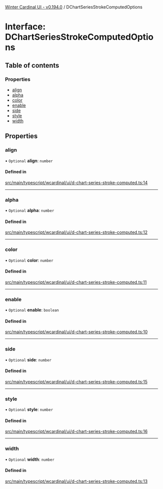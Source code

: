 [Winter Cardinal UI - v0.194.0](../index.md) / DChartSeriesStrokeComputedOptions

# Interface: DChartSeriesStrokeComputedOptions

## Table of contents

### Properties

- [align](DChartSeriesStrokeComputedOptions.md#align)
- [alpha](DChartSeriesStrokeComputedOptions.md#alpha)
- [color](DChartSeriesStrokeComputedOptions.md#color)
- [enable](DChartSeriesStrokeComputedOptions.md#enable)
- [side](DChartSeriesStrokeComputedOptions.md#side)
- [style](DChartSeriesStrokeComputedOptions.md#style)
- [width](DChartSeriesStrokeComputedOptions.md#width)

## Properties

### align

• `Optional` **align**: `number`

#### Defined in

[src/main/typescript/wcardinal/ui/d-chart-series-stroke-computed.ts:14](https://github.com/winter-cardinal/winter-cardinal-ui/blob/v0.194.0/src/main/typescript/wcardinal/ui/d-chart-series-stroke-computed.ts#L14)

___

### alpha

• `Optional` **alpha**: `number`

#### Defined in

[src/main/typescript/wcardinal/ui/d-chart-series-stroke-computed.ts:12](https://github.com/winter-cardinal/winter-cardinal-ui/blob/v0.194.0/src/main/typescript/wcardinal/ui/d-chart-series-stroke-computed.ts#L12)

___

### color

• `Optional` **color**: `number`

#### Defined in

[src/main/typescript/wcardinal/ui/d-chart-series-stroke-computed.ts:11](https://github.com/winter-cardinal/winter-cardinal-ui/blob/v0.194.0/src/main/typescript/wcardinal/ui/d-chart-series-stroke-computed.ts#L11)

___

### enable

• `Optional` **enable**: `boolean`

#### Defined in

[src/main/typescript/wcardinal/ui/d-chart-series-stroke-computed.ts:10](https://github.com/winter-cardinal/winter-cardinal-ui/blob/v0.194.0/src/main/typescript/wcardinal/ui/d-chart-series-stroke-computed.ts#L10)

___

### side

• `Optional` **side**: `number`

#### Defined in

[src/main/typescript/wcardinal/ui/d-chart-series-stroke-computed.ts:15](https://github.com/winter-cardinal/winter-cardinal-ui/blob/v0.194.0/src/main/typescript/wcardinal/ui/d-chart-series-stroke-computed.ts#L15)

___

### style

• `Optional` **style**: `number`

#### Defined in

[src/main/typescript/wcardinal/ui/d-chart-series-stroke-computed.ts:16](https://github.com/winter-cardinal/winter-cardinal-ui/blob/v0.194.0/src/main/typescript/wcardinal/ui/d-chart-series-stroke-computed.ts#L16)

___

### width

• `Optional` **width**: `number`

#### Defined in

[src/main/typescript/wcardinal/ui/d-chart-series-stroke-computed.ts:13](https://github.com/winter-cardinal/winter-cardinal-ui/blob/v0.194.0/src/main/typescript/wcardinal/ui/d-chart-series-stroke-computed.ts#L13)
